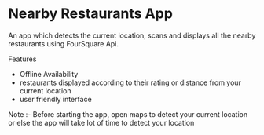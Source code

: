 # Nearby Restaurants App

An app which detects the current location, scans and displays all the nearby restaurants using FourSquare Api.

Features
- Offline Availability
- restaurants displayed according to their rating or distance from your current location
- user friendly interface

Note :- Before starting the app, open maps to detect your current location or else the app will take lot of time to detect your location
